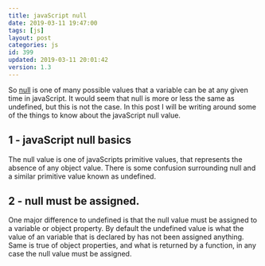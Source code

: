 ```yaml
---
title: javaScript null
date: 2019-03-11 19:47:00
tags: [js]
layout: post
categories: js
id: 399
updated: 2019-03-11 20:01:42
version: 1.3
---
```


So [null](https://developer.mozilla.org/en-US/docs/Web/JavaScript/Reference/Global_Objects/null) is one of many possible values that a variable can be at any given time in javaScript. It would seem that null is more or less the same as undefined, but this is not the case. In this post I will be writing around some of the things to know about the javaScript null value.

<!-- more -->

## 1 - javaScript null basics

The null value is one of javaScripts primitive values, that represents the absence of any object value. There is some confusion surrounding null and a similar primitive value known as undefined.

## 2 - null must be assigned.

One major difference to undefined is that the null value must be assigned to a variable or object property. By default the undefined value is what the value of an variable that is declared by has not been assigned anything. Same is true of object properties, and what is returned by a function, in any case the null value must be assigned.